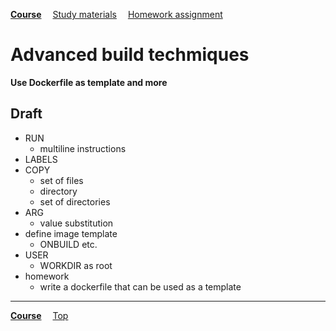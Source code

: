 **[Course](../README.md)**
&emsp;[Study materials](#study-materials)
&emsp;[Homework assignment](./homework/README.md)

# Advanced build techmiques

**Use Dockerfile as template and more**

## Draft
- RUN
  - multiline instructions
- LABELS
- COPY
  - set of files
  - directory
  - set of directories
- ARG
  - value substitution
- define image template
  - ONBUILD etc.
- USER
  - WORKDIR as root
- homework
  - write a dockerfile that can be used as a template

---
**[Course](../README.md)**
&emsp;[Top](./README.md)

